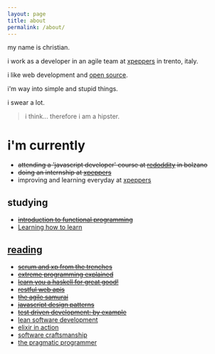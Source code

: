 ```yaml
---
layout: page
title: about
permalink: /about/
---
```



my name is christian.

i work as a developer in an agile team at [xpeppers](http://xpeppers.com/) in trento, italy.

i like web development and [open source](https://github.com/christian-fei).

i'm way into simple and stupid things.

i swear a lot.

> i think... therefore i am a hipster.


# i'm currently

- ~~attending a 'javascript developer' course at <a href="http://www.redoddity.it/courses/fse-javascript-developer/" class="imp" target="_blank">redoddity</a> in bolzano~~
- ~~doing an internship at <a href="http://xpeppers.com">xpeppers</a>~~
- improving and learning everyday at [xpeppers](http://xpeppers.com)



## studying

- ~~[introduction to functional programming](https://www.edx.org/course/introduction-functional-programming-delftx-fp101x-0)~~
- [Learning how to learn](https://www.coursera.org/learn/learning-how-to-learn/home/week/1)



## [reading](https://www.goodreads.com/user/show/38117692-christian-fei)

- ~~[scrum and xp from the trenches](https://www.goodreads.com/book/show/2455391.scrum_and_xp_from_the_trenches)~~
- ~~[extreme programming explained](https://www.goodreads.com/book/show/67833.extreme_programming_explained)~~
- ~~[learn you a haskell for great good!](https://www.goodreads.com/book/show/6593810-learn-you-a-haskell-for-great-good)~~
- ~~[restful web apis](https://www.goodreads.com/book/show/17346969-restful-web-apis?from_search=true&search_version=service)~~
- ~~[the agile samurai](https://www.goodreads.com/book/show/8248700-the-agile-samurai)~~
- ~~[javascript design patterns](https://www.goodreads.com/book/show/14289134-learning-javascript-design-patterns)~~
- ~~[test driven development: by example](https://www.goodreads.com/book/show/387190.test_driven_development?from_search=true&search_version=service)~~
- [lean software development](https://www.goodreads.com/book/show/194338.lean_software_development?from_search=true&search_version=service)
- [elixir in action](https://www.goodreads.com/book/show/20524444-elixir-in-action)
- [software craftsmanship](https://www.goodreads.com/book/show/18054154-software-craftsmanship)
- [the pragmatic programmer](https://www.goodreads.com/book/show/4099.the_pragmatic_programmer)
